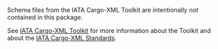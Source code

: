 Schema files from the IATA Cargo-XML Toolkit are intentionally *not* contained in this package.

See [IATA Cargo-XML Toolkit](https://www.iata.org/en/publications/store/cargo-xml-toolkit/) for 
more information about the Toolkit and about 
the [IATA Cargo-XML Standards](https://www.iata.org/en/programs/cargo/e/cargo-xml/).
